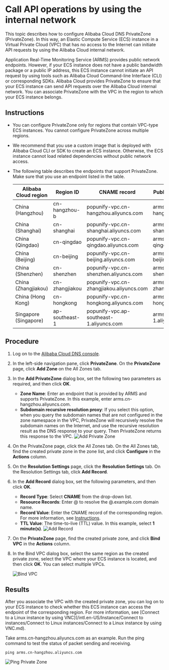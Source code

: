 # Call API operations by using the internal network

This topic describes how to configure Alibaba Cloud DNS PrivateZone \(PrivateZone\). In this way, an Elastic Compute Service \(ECS\) instance in a Virtual Private Cloud \(VPC\) that has no access to the Internet can initiate API requests by using the Alibaba Cloud internal network.

Application Real-Time Monitoring Service \(ARMS\) provides public network endpoints. However, if your ECS instance does not have a public bandwidth package or a public IP address, this ECS instance cannot initiate an API request by using tools such as Alibaba Cloud Command-line Interface \(CLI\) or corresponding SDKs. Alibaba Cloud provides PrivateZone to ensure that your ECS instance can send API requests over the Alibaba Cloud internal network. You can associate PrivateZone with the VPC in the region to which your ECS instance belongs.

## Instructions

-   You can configure PrivateZone only for regions that contain VPC-type ECS instances. You cannot configure PrivateZone across multiple regions.
-   We recommend that you use a custom image that is deployed with Alibaba Cloud CLI or SDK to create an ECS instance. Otherwise, the ECS instance cannot load related dependencies without public network access.
-   The following table describes the endpoints that support PrivateZone. Make sure that you use an endpoint listed in the table.

    |Alibaba Cloud region|Region ID|CNAME record|Public network endpoint|
    |--------------------|---------|------------|-----------------------|
    |China \(Hangzhou\)|cn-hangzhou-b|popunify-vpc.cn-hangzhou.aliyuncs.com|arms.cn-hangzhou.aliyuncs.com|
    |China \(Shanghai\)|cn-shanghai|popunify-vpc.cn-shanghai.aliyuncs.com|arms.cn-shanghai.aliyuncs.com|
    |China \(Qingdao\)|cn-qingdao|popunify-vpc.cn-qingdao.aliyuncs.com|arms.cn-qingdao.aliyuncs.com|
    |China \(Beijing\)|cn-beijing|popunify-vpc.cn-beijing.aliyuncs.com|arms.cn-beijing.aliyuncs.com|
    |China \(Shenzhen\)|cn-shenzhen|popunify-vpc.cn-shenzhen.aliyuncs.com|arms.cn-shenzhen.aliyuncs.com|
    |China \(Zhangjiakou\)|cn-zhangjiakou|popunify-vpc.cn-zhangjiakou.aliyuncs.com|arms.cn-zhangjiakou.aliyuncs.com|
    |China \(Hong Kong\)|cn-hongkong|popunify-vpc.cn-hongkong.aliyuncs.com|arms.cn-hongkong.aliyuncs.com|
    |Singapore \(Singapore\)|ap-southeast-1|popunify-vpc.ap-southeast-1.aliyuncs.com|arms.ap-southeast-1.aliyuncs.com|


## Procedure

1.  Log on to the [Alibaba Cloud DNS console](https://dns.console.aliyun.com/#/dns/domainList).

2.  In the left-side navigation pane, click **PrivateZone**. On the **PrivateZone** page, click **Add Zone** on the All Zones tab.

3.  In the **Add PrivateZone** dialog box, set the following two parameters as required, and then click **OK**.

    -   **Zone Name**: Enter an endpoint that is provided by ARMS and supports PrivateZone. In this example, enter arms.cn-hangzhou.aliyuncs.com.
    -   **Subdomain recursive resolution proxy**: If you select this option, when you query the subdomain names that are not configured in the zone namespace in the VPC, PrivateZone will recursively resolve the subdomain names on the Internet, and use the recursive resolution result as the DNS response to your query. Then PrivateZone returns this response to the VPC.
    ![Add Private Zone](https://static-aliyun-doc.oss-accelerate.aliyuncs.com/assets/img/en-US/1609158061/p68391.png)

4.  On the PrivateZone page, click the All Zones tab. On the All Zones tab, find the created private zone in the zone list, and click **Configure** in the **Actions** column.

5.  On the **Resolution Settings** page, click the **Resolution Settings** tab. On the Resolution Settings tab, click **Add Record**.

6.  In the **Add Record** dialog box, set the following parameters, and then click **OK**.

    -   **Record Type**: Select **CNAME** from the drop-down list.
    -   **Resource Records**: Enter @ to resolve the @.example.com domain name.
    -   **Record Value**: Enter the CNAME record of the corresponding region. For more information, see [Instructions](#section_opq_9x8_52e).
    -   **TTL Value**: The time-to-live \(TTL\) value. In this example, select **1 minute\(s\)**.
    ![Add Record](https://static-aliyun-doc.oss-accelerate.aliyuncs.com/assets/img/en-US/1609158061/p68396.png)

7.  On the **PrivateZone** page, find the created private zone, and click **Bind VPC** in the **Actions** column.

8.  In the Bind VPC dialog box, select the same region as the created private zone, select the VPC where your ECS instance is located, and then click **OK**. You can select multiple VPCs.

    ![Bind VPC](https://static-aliyun-doc.oss-accelerate.aliyuncs.com/assets/img/en-US/1669758061/p68406.png)


## Results

After you associate the VPC with the created private zone, you can log on to your ECS instance to check whether this ECS instance can access the endpoint of the corresponding region. For more information, see [Connect to a Linux instance by using VNC](/intl.en-US/Instance/Connect to instances/Connect to Linux instances/Connect to a Linux instance by using VNC.md).

Take arms.cn-hangzhou.aliyuncs.com as an example. Run the ping command to test the status of packet sending and receiving.

```
ping arms.cn-hangzhou.aliyuncs.com
```

![Ping Private Zone](https://static-aliyun-doc.oss-accelerate.aliyuncs.com/assets/img/en-US/1609158061/p68407.png)

